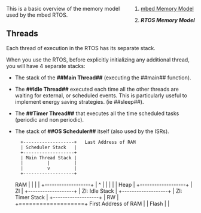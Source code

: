 <div side style="float: right"> <div class="alert-box info" title="Memory Model">

  1. [mbed Memory Model](https://developer.mbed.org/handbook/Memory-Model)  

  2. **_RTOS Memory Model_**  
</div> </div>

This is a basic overview of the memory model used by the mbed RTOS.

## Threads

Each thread of execution in the RTOS has its separate stack.

When you use the RTOS, before explicitly initializing any additional thread, you will have 4 separate stacks:

  * The stack of the **##Main Thread##** (executing the ##main## function).
  * The **##Idle Thread##** executed each time all the other threads are waiting for external, or scheduled events. This is particularly useful to implement energy saving strategies. (ie ##sleep##).
  * The **##Timer Thread##** that executes all the time scheduled tasks (periodic and non periodic).
  * The stack of **##OS Scheduler##** itself (also used by the ISRs).
    
    
          +-------------------+   Last Address of RAM
          | Scheduler Stack   |
          +-------------------+
          | Main Thread Stack |
          |         |         |
          |         v         |
          +-------------------+
    RAM   |                   |
          |                   |
          +-------------------+
          |         ^         |
          |         |         |
          |       Heap        |
          +-------------------+
          | ZI                |
          +-------------------+
          | ZI: Idle Stack    |
          +-------------------+
          | ZI: Timer Stack   |
          +-------------------+
          | RW                |  
          +===================+  First Address of RAM
          |                   |
    Flash |                   |
